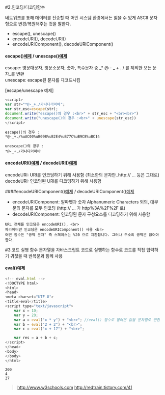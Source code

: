 #2.인코딩/디코딩함수 

네트워크를 통해 데이터를 전송할 때 어떤 시스템 환경에서든 읽을 수 있게 ASCII 문자형으로 변경/복원해주는 것을 말한다. 
- escape(), unescape()
- encodeURI(), decodeURI()
- encodeURIComponent(), decodeURIComponent()

#### escape()[예제](http://www.w3schools.com/jsref/jsref_escape.asp) / unescape()[예제](http://www.w3schools.com/jsref/jsref_UNescape.asp) 

escape: 영문대문자, 영문소문자, 숫자, 특수문자 중  _* @ - _ + . / 를 제외한 모든 문자_를 변환 <br>
unescape: escape된 문자를 디코드시킴

[escape/unescape 예제]

```javascript
<script>
var str="*@-_+./가나다라마바";
var str_esc=escape(str);
document.write("escape()의 경우 :<br>" + str_esc + "<br><br>")
document.write("unescape()의 경우 :<br>" + unescape(str_esc))
</script>
```
```
escape()의 경우 :
*@-_+./%uAC00%uB098%uB2E4%uB77C%uB9C8%uBC14

unescape()의 경우 :
*@-_+./가나다라마바
```

#### encodeURI()[예제](http://www.w3schools.com/jsref/jsref_encodeuri.asp) / decodeURI()[예제](http://www.w3schools.com/jsref/jsref_decodeuri.asp)

encodeURI: URI를 인코딩하기 위해 사용함 (최소한의 문자만..http:// ... 등은 그대로)
decodeURI: 인코딩된 URI를 디코딩하기 위해 사용함


####encodeURIComponent()[예제](http://www.w3schools.com/jsref/jsref_encodeURIComponent.asp) / decodeURIComponent()[예제](http://www.w3schools.com/jsref/jsref_decodeURIComponent.asp) 

- encodeURIComponent: 알파벳과 숫자 Alphanumeric Characters 외의, 대부분의 문자를 모두 인코딩 (http:// ... 가 http%3A%2F%2F 로)
- decodeURIComponent: 인코딩된 문자 구성요소를 디코딩하기 위해 사용함

```
URL 전체를 인코딩은 encodeURI(), <br>
파라메터만 인코딩은 encodeURIComponent() 사용 <br>
어떤 함수든 "공백 문자" 즉 스페이스는 %20 으로 치환합니다. 그러나 주소의 공백은 없어야한다.
```



#3.코드 실행 함수 
문자열을 자바스크립트 코드로 실행하는 함수로 코드를 직접 입력하기 귀찮을 때 반복문과 함께 사용

#### eval()[예제](http://www.w3schools.com/jsref/jsref_eval.asp)

```javascript
<!-- eval.html -->
<!DOCTYPE html>
<html>
<head>
<meta charset="UTF-8">
<title>eval</title>
<script type="text/javascript">
 	var x = 10;
	var y = 20;
	var a = eval("x * y") + "<br>"; //eval() 함수로 불러온 값을 문자열로 반환
	var b = eval("2 + 2") + "<br>";
	var c = eval("x + 17") + "<br>";

	var res = a + b + c;
</script>
</head>
<body>
</body>
</html>
```
```
200
4
27
```

> http://www.w3schools.com
> http://redtrain.tistory.com/41
